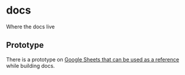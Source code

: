 # docs
Where the docs live

## Prototype

There is a prototype on [Google Sheets that can be used as a reference](https://docs.google.com/spreadsheets/d/1ahF8Q-OzQyul6Kkh19bcwJznC-o3NfUHJnfp9_bZxSQ/edit?usp=sharing) while building docs.

